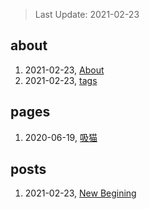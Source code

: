 > Last Update: 2021-02-23

## about
1. 2021-02-23, [About](about/me.md)
1. 2021-02-23, [tags](about/tags.md)
## pages
1. 2020-06-19, [吸猫](pages/吸猫.md)
## posts
1. 2021-02-23, [New Begining](posts/bookmarks.md)
